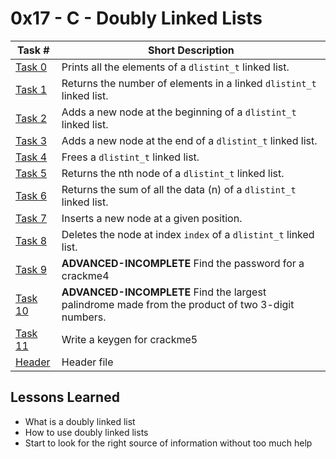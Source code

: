  # 0x17 - C - Doubly Linked Lists
Task # | Short Description
-------|------------
[Task 0](0-print_dlistint.c) | Prints all the elements of a `dlistint_t` linked list.
[Task 1](1-dlistint_len.c) | Returns the number of elements in a linked `dlistint_t` linked list.
[Task 2](2-add_dnodeint.c) | Adds a new node at the beginning of a `dlistint_t` linked list.
[Task 3](3-add_dnodeint_end.c) | Adds a new node at the end of a `dlistint_t` linked list.
[Task 4](4-free_dlistint.c) | Frees a `dlistint_t` linked list.
[Task 5](5-get_dnodeint.c) | Returns the nth node of a `dlistint_t` linked list.
[Task 6](6-sum_dlistint.c) | Returns the sum of all the data (n) of a `dlistint_t` linked list.
[Task 7](7-insert_dnodeint.c) | Inserts a new node at a given position.
[Task 8](8-delete_dnodeint.c) | Deletes the node at index `index` of a `dlistint_t` linked list.
[Task 9](100-password) | **ADVANCED-INCOMPLETE** Find the password for a crackme4
[Task 10](102-result) | **ADVANCED-INCOMPLETE** Find the largest palindrome made from the product of two 3-digit numbers.
[Task 11](103-keygen.c) | Write a keygen for crackme5
[Header](lists.h) | Header file

 ## Lessons Learned
* What is a doubly linked list 
* How to use doubly linked lists
* Start to look for the right source of information without too much help
